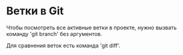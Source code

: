 # Ветки в Git

Чтобы посмотреть все активные ветки в проекте, нужно вызвать команду 'git branch' без аргументов.

Для сравнения веток есть команда 'git diff'.
